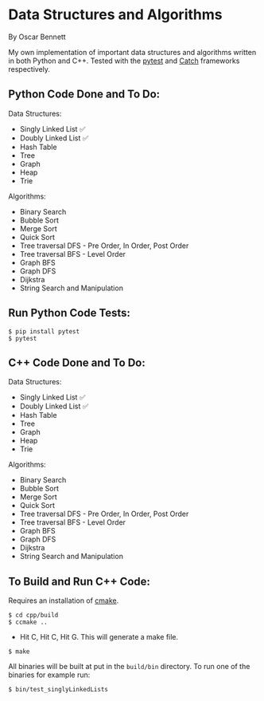 # Data Structures and Algorithms

By Oscar Bennett

My own implementation of important data structures and algorithms written in both Python and C++. Tested with the [pytest](https://docs.pytest.org/en/latest/) and [Catch](https://github.com/catchorg/Catch2) frameworks respectively.

## Python Code Done and To Do:

Data Structures:

- Singly Linked List :white_check_mark:
- Doubly Linked List :white_check_mark:
- Hash Table
- Tree
- Graph
- Heap
- Trie

Algorithms:

- Binary Search
- Bubble Sort
- Merge Sort
- Quick Sort
- Tree traversal DFS - Pre Order, In Order, Post Order
- Tree traversal BFS - Level Order
- Graph BFS
- Graph DFS
- Dijkstra
- String Search and Manipulation

## Run Python Code Tests:

```
$ pip install pytest
$ pytest
```

## C++ Code Done and To Do:

Data Structures:

- Singly Linked List :white_check_mark:
- Doubly Linked List :white_check_mark:
- Hash Table
- Tree
- Graph
- Heap
- Trie

Algorithms:

- Binary Search
- Bubble Sort
- Merge Sort
- Quick Sort
- Tree traversal DFS - Pre Order, In Order, Post Order
- Tree traversal BFS - Level Order
- Graph BFS
- Graph DFS
- Dijkstra
- String Search and Manipulation

## To Build and Run C++ Code:
Requires an installation of [cmake](https://cmake.org).

```
$ cd cpp/build
$ ccmake ..
```
- Hit C, Hit C, Hit G. This will generate a make file.
```
$ make
```
All binaries will be built at put in the `build/bin` directory. To run one of the binaries for example run:
```
$ bin/test_singlyLinkedLists
```